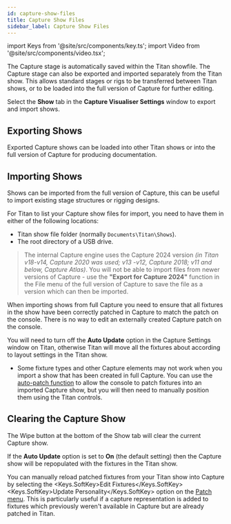 ```yaml
---
id: capture-show-files
title: Capture Show Files
sidebar_label: Capture Show Files
---
```


import Keys from '@site/src/components/key.ts';
import Video from '@site/src/components/video.tsx';

The Capture stage is automatically saved within the Titan showfile. The
Capture stage can also be exported and imported separately from the
Titan show. This allows standard stages or rigs to be transferred
between Titan shows, or to be loaded into the full version of Capture
for further editing.

Select the **Show** tab in the **Capture Visualiser Settings** window to export and import
shows.

## Exporting Shows

Exported Capture shows can be loaded into other Titan shows or into the
full version of Capture for producing documentation.

## Importing Shows

Shows can be imported from the full version of Capture, this can be
useful to import existing stage structures or rigging designs.

For Titan to list your Capture show files for import, you need to have them in either of the following locations:
- Titan show file folder (normally `Documents\Titan\Shows`).
- The root directory of a USB drive.

> The internal Capture engine uses the Capture 2024 version *(in Titan v18-v14, Capture 2020 was used; v13 
-v12, Capture 2018; v11 and below, Capture Atlas)*. 
You will not be able to import files from newer versions of Capture - use the 
**"Export for Capture 2024"** function in the File menu of the full version of 
Capture to save the file as a version which can then be imported.

When importing shows from full Capture you need to ensure that 
all fixtures in the show have been correctly patched in Capture to match the patch on the
console. There is no way to edit an externally created Capture patch on
the console.

You will need to turn off the **Auto Update** option in the Capture Settings window on Titan, otherwise Titan will move all the fixtures about according to layout settings in the Titan show.

-  Some fixture types and other Capture elements may not work when you
import a show that has been created in full Capture. You can
use the [auto-patch function](../patching/patching-new-fixtures-or-dimmers.md#capture-visualiser-auto-patch) 
to allow the console to patch fixtures into an imported Capture show, but you will then need to manually position them using the Titan controls.



## Clearing the Capture Show

The Wipe button at the bottom of the Show tab will clear the current
Capture show.

If the **Auto Update** option is set to **On** (the default setting)
then the Capture show will be repopulated with the fixtures in the Titan
show.

You can manually reload patched fixtures from your Titan show into
Capture by selecting the <Keys.SoftKey>Edit Fixtures</Keys.SoftKey> <Keys.SoftKey>Update Personality</Keys.SoftKey> option on
the [Patch menu](../patching/changing-the-patch.md#patch-view). 
This is particularly useful if a capture representation is added to fixtures 
which previously weren't available in Capture but are already patched in Titan.
